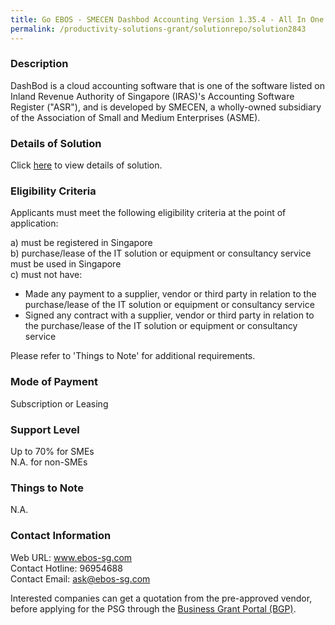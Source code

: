 ```yaml
---
title: Go EBOS - SMECEN Dashbod Accounting Version 1.35.4 - All In One Booming - 1B
permalink: /productivity-solutions-grant/solutionrepo/solution2843
---
```


### Description

DashBod is a cloud accounting software that is one of the software listed on Inland Revenue Authority of Singapore (IRAS)'s Accounting Software Register ("ASR"), and is developed by SMECEN, a wholly-owned subsidiary of the Association of Small and Medium Enterprises (ASME).

### Details of Solution

Click <a href='https://www.gobusiness.gov.sg/images/psg/EBOS_-_SMECEN_20210105_Desensitised_Annex_3_Part_34.pdf' target='_blank' rel='noopener'>here</a> to view details of solution.

### Eligibility Criteria

Applicants must meet the following eligibility criteria at the point of application:

a) must be registered in Singapore <br>
b) purchase/lease of the IT solution or equipment or consultancy service must be used in Singapore <br>
c) must not have:
- Made any payment to a supplier, vendor or third party in relation to the purchase/lease of the IT solution or equipment or consultancy service
- Signed any contract with a supplier, vendor or third party in relation to the purchase/lease of the IT solution or equipment or consultancy service

Please refer to 'Things to Note' for additional requirements.

### Mode of Payment
Subscription or Leasing

### Support Level
Up to 70% for SMEs <br>
N.A. for non-SMEs

### Things to Note
N.A.

### Contact Information
Web URL: www.ebos-sg.com <br>Contact Hotline: 96954688 <br>Contact Email: ask@ebos-sg.com <br>

Interested companies can get a quotation from the pre-approved vendor, before applying for the PSG through the <a target='_blank' rel='noopener' href='https://www.businessgrants.gov.sg/'>Business Grant Portal (BGP)</a>.
